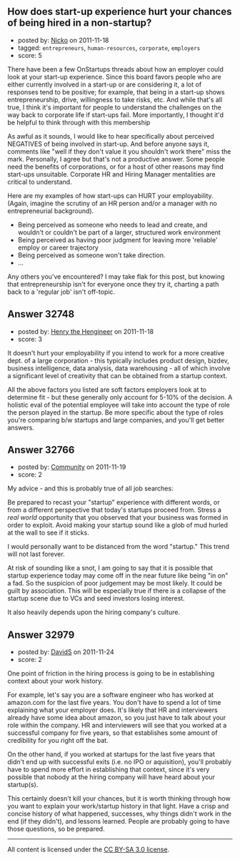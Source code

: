 ## How does start-up experience hurt your chances of being hired in a non-startup?

- posted by: [Nicko](https://stackexchange.com/users/-1/7870-nicko) on 2011-11-18
- tagged: `entrepreneurs`, `human-resources`, `corporate`, `employers`
- score: 5

There have been a few OnStartups threads about how an employer could look at your start-up experience.  Since this board favors people who are either currently involved in a start-up or are considering it, a lot of responses tend to be positive; for example, that being in a start-up shows entrepreneurship, drive, willingness to take risks, etc. And while that's all true, I think it's important for people to understand the challenges on the way back to corporate life if start-ups fail.   More importantly, I thought it'd be helpful to think through with this membership

As awful as it sounds, I would like to hear specifically about perceived NEGATIVES of being involved in start-up.  And before anyone says it, comments like "well if they don't value it you shouldn't work there" miss the mark. Personally, I agree but that's not a productive answer.  Some people need the benefits of corporations, or for a host of other reasons may find start-ups unsuitable. Corporate HR and Hiring Manager mentalities are critical to understand.

Here are my examples of how start-ups can HURT your employability. (Again, imagine the scrutiny of an HR person and/or a manager with no entrepreneurial background).

 - Being perceived as someone who needs to lead and create, and wouldn't or couldn't be part of a larger, structured work environment
 - Being perceived as having poor judgment for leaving more 'reliable' employ or career trajectory
 - Being perceived as someone won't take direction.
 - ...

Any others you've encountered?  I may take flak for this post, but knowing that entrepreneurship isn't for everyone once they try it, charting a path back to a 'regular job' isn't off-topic.


## Answer 32748

- posted by: [Henry the Hengineer](https://stackexchange.com/users/-1/1692-henry-the-hengineer) on 2011-11-18
- score: 3

It doesn't hurt your employability if you intend to work for a more creative dept. of a large corporation - this typically includes product design, bizdev, business intelligence, data analysis, data warehousing - all of which involve a significant level of creativity that can be obtained from a startup context.

All the above factors you listed are soft factors employers look at to determine fit - but these generally only account for 5-10% of the decision. A holistic eval of the potential employee will take into account the type of role the person played in the startup. Be more specific about the type of roles you're comparing b/w startups and large companies, and you'll get better answers.


## Answer 32766

- posted by: [Community](https://stackexchange.com/users/-1/-1-community) on 2011-11-19
- score: 2

My advice - and this is probably true of all job searches:

Be prepared to recast your "startup" experience with different words, or from a different perspective that today's startups proceed from. Stress a *real world* opportunity that you observed that your business was formed in order to exploit. Avoid making your startup sound like a glob of mud hurled at the wall to see if it sticks.

I would personally want to be distanced from the word "startup." This trend will not last forever. 

At risk of sounding like a snot, I am going to say that it is possible that startup experience today may come off in the near future like being "in on" a fad. So the suspicion of poor judgement may be most likely. It could be guilt by association. This will be especially true if there is a collapse of the startup scene due to VCs and seed investors losing interest.

It also heavily depends upon the hiring company's culture. 


## Answer 32979

- posted by: [DavidS](https://stackexchange.com/users/-1/14638-davids) on 2011-11-24
- score: 2

One point of friction in the hiring process is going to be in establishing context about your work history.

For example, let's say you are a software engineer who has worked at amazon.com for the last five years.  You don't have to spend a lot of time explaining what your employer does.  It's likely that HR and interviewers already have some idea about amazon, so you just have to talk about your role within the company.  HR and interviewers will see that you worked at a successful company for five years, so that establishes some amount of credibility for you right off the bat.

On the other hand, if you worked at startups for the last five years that didn't end up with successful exits (i.e. no IPO or aquisition), you'll probably have to spend more effort in establishing that context, since it's very possible that nobody at the hiring company will have heard about your startup(s).

This certainly doesn't kill your chances, but it is worth thinking through how you want to explain your work/startup history in that light.  Have a crisp and concise history of what happened, successes, why things didn't work in the end (if they didn't), and lessons learned.  People are probably going to have those questions, so be prepared.



---

All content is licensed under the [CC BY-SA 3.0 license](https://creativecommons.org/licenses/by-sa/3.0/).
